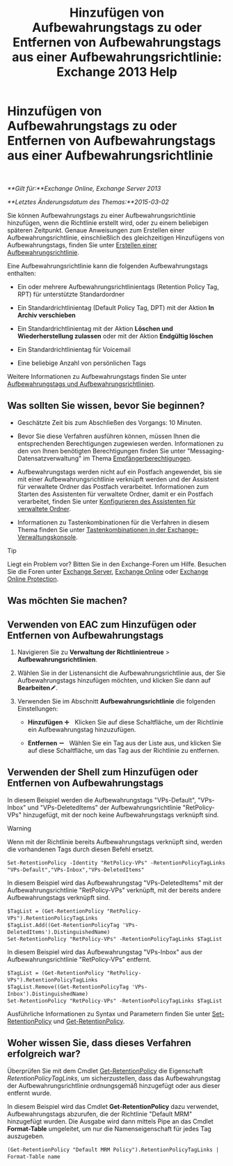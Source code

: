 ﻿---
title: 'Hinzufügen von Aufbewahrungstags zu oder Entfernen von Aufbewahrungstags aus einer Aufbewahrungsrichtlinie: Exchange 2013 Help'
TOCTitle: Hinzufügen von Aufbewahrungstags zu oder Entfernen von Aufbewahrungstags aus einer Aufbewahrungsrichtlinie
ms:assetid: 3a5196ce-2764-453d-9bc1-5ec22d06b40d
ms:mtpsurl: https://technet.microsoft.com/de-de/library/Dd362328(v=EXCHG.150)
ms:contentKeyID: 50475499
ms.date: 04/24/2018
mtps_version: v=EXCHG.150
ms.translationtype: HT
---

# Hinzufügen von Aufbewahrungstags zu oder Entfernen von Aufbewahrungstags aus einer Aufbewahrungsrichtlinie

 

_**Gilt für:**Exchange Online, Exchange Server 2013_

_**Letztes Änderungsdatum des Themas:**2015-03-02_

Sie können Aufbewahrungstags zu einer Aufbewahrungsrichtlinie hinzufügen, wenn die Richtlinie erstellt wird, oder zu einem beliebigen späteren Zeitpunkt. Genaue Anweisungen zum Erstellen einer Aufbewahrungsrichtlinie, einschließlich des gleichzeitigen Hinzufügens von Aufbewahrungstags, finden Sie unter [Erstellen einer Aufbewahrungsrichtlinie](create-a-retention-policy-exchange-2013-help.md).

Eine Aufbewahrungsrichtlinie kann die folgenden Aufbewahrungstags enthalten:

  - Ein oder mehrere Aufbewahrungsrichtlinientags (Retention Policy Tag, RPT) für unterstützte Standardordner

  - Ein Standardrichtlinientag (Default Policy Tag, DPT) mit der Aktion **In Archiv verschieben**

  - Ein Standardrichtlinientag mit der Aktion **Löschen und Wiederherstellung zulassen** oder mit der Aktion **Endgültig löschen**

  - Ein Standardrichtlinientag für Voicemail

  - Eine beliebige Anzahl von persönlichen Tags

Weitere Informationen zu Aufbewahrungstags finden Sie unter [Aufbewahrungstags und Aufbewahrungsrichtlinien](retention-tags-and-retention-policies-exchange-2013-help.md).

## Was sollten Sie wissen, bevor Sie beginnen?

  - Geschätzte Zeit bis zum Abschließen des Vorgangs: 10 Minuten.

  - Bevor Sie diese Verfahren ausführen können, müssen Ihnen die entsprechenden Berechtigungen zugewiesen werden. Informationen zu den von Ihnen benötigten Berechtigungen finden Sie unter "Messaging-Datensatzverwaltung" im Thema [Empfängerberechtigungen](recipients-permissions-exchange-2013-help.md).

  - Aufbewahrungstags werden nicht auf ein Postfach angewendet, bis sie mit einer Aufbewahrungsrichtlinie verknüpft werden und der Assistent für verwaltete Ordner das Postfach verarbeitet. Informationen zum Starten des Assistenten für verwaltete Ordner, damit er ein Postfach verarbeitet, finden Sie unter [Konfigurieren des Assistenten für verwaltete Ordner](configure-the-managed-folder-assistant-exchange-2013-help.md).

  - Informationen zu Tastenkombinationen für die Verfahren in diesem Thema finden Sie unter [Tastenkombinationen in der Exchange-Verwaltungskonsole](keyboard-shortcuts-in-the-exchange-admin-center-exchange-online-protection-help.md).


> [!TIP]
> Liegt ein Problem vor? Bitten Sie in den Exchange-Foren um Hilfe. Besuchen Sie die Foren unter <A href="https://go.microsoft.com/fwlink/p/?linkid=60612">Exchange Server</A>, <A href="https://go.microsoft.com/fwlink/p/?linkid=267542">Exchange Online</A> oder <A href="https://go.microsoft.com/fwlink/p/?linkid=285351">Exchange Online Protection</A>.



## Was möchten Sie machen?

## Verwenden von EAC zum Hinzufügen oder Entfernen von Aufbewahrungstags

1.  Navigieren Sie zu **Verwaltung der Richtlinientreue** \> **Aufbewahrungsrichtlinien**.

2.  Wählen Sie in der Listenansicht die Aufbewahrungsrichtlinie aus, der Sie Aufbewahrungstags hinzufügen möchten, und klicken Sie dann auf **Bearbeiten**![Bearbeitungssymbol](images/Bb124582.6f53ccb2-1f13-4c02-bea0-30690e6ea71d(EXCHG.150).gif "Bearbeitungssymbol").

3.  Verwenden Sie im Abschnitt **Aufbewahrungsrichtlinie** die folgenden Einstellungen:
    
      - **Hinzufügen** ![Hinzufügen (Symbol)](images/JJ218640.c1e75329-d6d7-4073-a27d-498590bbb558(EXCHG.150).gif "Hinzufügen (Symbol)")   Klicken Sie auf diese Schaltfläche, um der Richtlinie ein Aufbewahrungstag hinzuzufügen.
    
      - **Entfernen** ![Entfernen (Symbol)](images/JJ657492.479b6ced-8d64-4277-a725-f17fea202b28(EXCHG.150).gif "Entfernen (Symbol)")   Wählen Sie ein Tag aus der Liste aus, und klicken Sie auf diese Schaltfläche, um das Tag aus der Richtlinie zu entfernen.

## Verwenden der Shell zum Hinzufügen oder Entfernen von Aufbewahrungstags

In diesem Beispiel werden die Aufbewahrungstags "VPs-Default", "VPs-Inbox" und "VPs-DeletedItems" der Aufbewahrungsrichtlinie "RetPolicy-VPs" hinzugefügt, mit der noch keine Aufbewahrungstags verknüpft sind.


> [!WARNING]
> Wenn mit der Richtlinie bereits Aufbewahrungstags verknüpft sind, werden die vorhandenen Tags durch diesen Befehl ersetzt.



    Set-RetentionPolicy -Identity "RetPolicy-VPs" -RetentionPolicyTagLinks "VPs-Default","VPs-Inbox","VPs-DeletedItems"

In diesem Beispiel wird das Aufbewahrungstag "VPs-DeletedItems" mit der Aufbewahrungsrichtlinie "RetPolicy-VPs" verknüpft, mit der bereits andere Aufbewahrungstags verknüpft sind.

    $TagList = (Get-RetentionPolicy "RetPolicy-VPs").RetentionPolicyTagLinks
    $TagList.Add((Get-RetentionPolicyTag 'VPs-DeletedItems').DistinguishedName)
    Set-RetentionPolicy "RetPolicy-VPs" -RetentionPolicyTagLinks $TagList

In diesem Beispiel wird das Aufbewahrungstag "VPs-Inbox" aus der Aufbewahrungsrichtlinie "RetPolicy-VPs" entfernt.

    $TagList = (Get-RetentionPolicy "RetPolicy-VPs").RetentionPolicyTagLinks
    $TagList.Remove((Get-RetentionPolicyTag 'VPs-Inbox').DistinguishedName)
    Set-RetentionPolicy "RetPolicy-VPs" -RetentionPolicyTagLinks $TagList

Ausführliche Informationen zu Syntax und Parametern finden Sie unter [Set-RetentionPolicy](https://technet.microsoft.com/de-de/library/dd335196\(v=exchg.150\)) und [Get-RetentionPolicy](https://technet.microsoft.com/de-de/library/dd298086\(v=exchg.150\)).

## Woher wissen Sie, dass dieses Verfahren erfolgreich war?

Überprüfen Sie mit dem Cmdlet [Get-RetentionPolicy](https://technet.microsoft.com/de-de/library/dd298086\(v=exchg.150\)) die Eigenschaft *RetentionPolicyTagLinks*, um sicherzustellen, dass das Aufbewahrungstag der Aufbewahrungsrichtlinie ordnungsgemäß hinzugefügt oder aus dieser entfernt wurde.

In diesem Beispiel wird das Cmdlet **Get-RetentionPolicy** dazu verwendet, Aufbewahrungstags abzurufen, die der Richtlinie "Default MRM" hinzugefügt wurden. Die Ausgabe wird dann mittels Pipe an das Cmdlet **Format-Table** umgeleitet, um nur die Namenseigenschaft für jedes Tag auszugeben.

    (Get-RetentionPolicy "Default MRM Policy").RetentionPolicyTagLinks | Format-Table name

